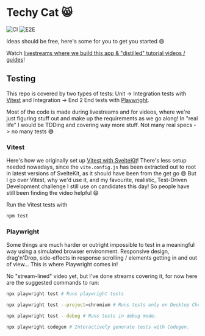 # Techy Cat 😸

![CI](https://github.com/jmagrippis/techy-cat/actions/workflows/main.yaml/badge.svg)
![E2E](https://github.com/jmagrippis/techy-cat/actions/workflows/playwright.yaml/badge.svg)

Ideas should be free, here's some for you to get you started 😄

Watch [livestreams where we build this app & "distilled" tutorial videos / guides](https://www.youtube.com/channel/UCm1ALyg61uhPoTnZBm7mY2g)!

## Testing

This repo is covered by two types of tests: Unit -> Integration tests with [Vitest](https://vitest.dev/) and Integration -> End 2 End tests with [Playwright](https://playwright.dev/).

Most of the code is made during livestreams and for videos, where we're just figuring stuff out and make up the requirements as we go along! In "real life" I would be TDDing and covering way more stuff. Not many real specs -> no many tests 😅

### Vitest

Here's how we originally set up [Vitest with SvelteKit](https://www.youtube.com/watch?v=5bQD3dCoyHA)! There's less setup needed nowadays, since the `vite.config.js` has been extracted out to root in latest versions of SvelteKit, as it should have been from the get go 😄 But I go over Vitest, why we'd use it, and my favourite, realistic, Test-Driven Development challenge I still use on candidates this day! So people have still been finding the video helpful 😄

Run the Vitest tests with

```sh
npm test
```

### Playwright

Some things are much harder or outright impossible to test in a meaningful way using a simulated browser environment. Responsive design, drag'n'Drop, side-effects in response scrolling / elements getting in and out of view... This is where Playwright comes in!

No "stream-lined" video yet, but I've done streams covering it, for now here are the suggested commands to run:

```sh
npx playwright test # Runs playwright tests

npx playwright test --project=chromium # Runs tests only on Desktop Chrome.

npx playwright test --debug # Runs tests in debug mode.

npx playwright codegen # Interactively generate tests with Codegen.
```
